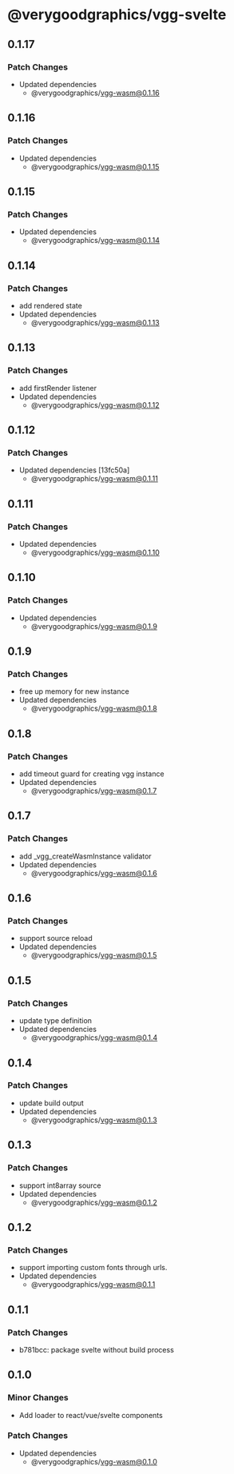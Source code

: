 # @verygoodgraphics/vgg-svelte

## 0.1.17

### Patch Changes

- Updated dependencies
  - @verygoodgraphics/vgg-wasm@0.1.16

## 0.1.16

### Patch Changes

- Updated dependencies
  - @verygoodgraphics/vgg-wasm@0.1.15

## 0.1.15

### Patch Changes

- Updated dependencies
  - @verygoodgraphics/vgg-wasm@0.1.14

## 0.1.14

### Patch Changes

- add rendered state
- Updated dependencies
  - @verygoodgraphics/vgg-wasm@0.1.13

## 0.1.13

### Patch Changes

- add firstRender listener
- Updated dependencies
  - @verygoodgraphics/vgg-wasm@0.1.12

## 0.1.12

### Patch Changes

- Updated dependencies [13fc50a]
  - @verygoodgraphics/vgg-wasm@0.1.11

## 0.1.11

### Patch Changes

- Updated dependencies
  - @verygoodgraphics/vgg-wasm@0.1.10

## 0.1.10

### Patch Changes

- Updated dependencies
  - @verygoodgraphics/vgg-wasm@0.1.9

## 0.1.9

### Patch Changes

- free up memory for new instance
- Updated dependencies
  - @verygoodgraphics/vgg-wasm@0.1.8

## 0.1.8

### Patch Changes

- add timeout guard for creating vgg instance
- Updated dependencies
  - @verygoodgraphics/vgg-wasm@0.1.7

## 0.1.7

### Patch Changes

- add \_vgg_createWasmInstance validator
- Updated dependencies
  - @verygoodgraphics/vgg-wasm@0.1.6

## 0.1.6

### Patch Changes

- support source reload
- Updated dependencies
  - @verygoodgraphics/vgg-wasm@0.1.5

## 0.1.5

### Patch Changes

- update type definition
- Updated dependencies
  - @verygoodgraphics/vgg-wasm@0.1.4

## 0.1.4

### Patch Changes

- update build output
- Updated dependencies
  - @verygoodgraphics/vgg-wasm@0.1.3

## 0.1.3

### Patch Changes

- support int8array source
- Updated dependencies
  - @verygoodgraphics/vgg-wasm@0.1.2

## 0.1.2

### Patch Changes

- support importing custom fonts through urls.
- Updated dependencies
  - @verygoodgraphics/vgg-wasm@0.1.1

## 0.1.1

### Patch Changes

- b781bcc: package svelte without build process

## 0.1.0

### Minor Changes

- Add loader to react/vue/svelte components

### Patch Changes

- Updated dependencies
  - @verygoodgraphics/vgg-wasm@0.1.0
